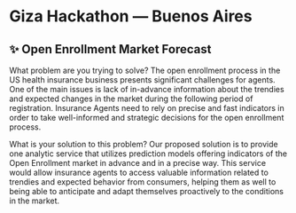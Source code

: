 # Giza Hackathon — Buenos Aires

## ✨ Open Enrollment Market Forecast

What problem are you trying to solve?
The open enrollment process in the US health insurance business presents significant challenges for agents.  One of the main issues is lack of in-advance information about the trendies and expected changes in the market during the following period of registration.  Insurance Agents need to rely on precise and fast indicators in order to take well-informed and strategic decisions for the open enrollment process.

What is your solution to this problem? Our proposed solution is to provide one analytic service that utilizes prediction models offering indicators of the Open Enrollment market in advance and in a precise way.  This service would allow insurance agents to access valuable information related to trendies and expected behavior from consumers, helping them as well to being able to anticipate and adapt themselves proactively to the conditions in the market.
